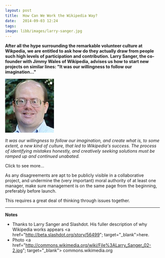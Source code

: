 ```yaml
---
layout: post
title:  How Can We Work the Wikipedia Way?
date:   2014-09-03 12:24
tags: 
image: libb/images/larry-sanger.jpg
---
```


**After all the hype surrounding the remarkable volunteer culture at Wikpedia, we are entitled to ask how do they actually draw from people such high levels of participation and contribution. Larry Sanger, the co-founder with Jimmy Wales of Wikipedia, advises us how to start new projects on similar lines: "It was our willingness to follow our imagination..."**

![](/libb/images/larry-sanger.jpg)

<em>It was our willingness to follow our imagination, and create what is, to some extent, a new kind of culture, that led to Wikipedia's success. The process of identifying mistakes honestly, and creatively seeking solutions must be ramped up and continued unabated. </em>

<div id="restOfArticle" style="display:none">

<em>You can learn from our mistakes. Bear in mind, that these are only rough guidelines, not general rules:</em><br><br>

<ul>
<li>Radical and untried new ideas require <b>constant refinement and adaptation</b> in order to succeed; the first proposal is very rarely the best, and project designers must learn from their mistakes and constantly redesign better projects.</li>

<li><b>Governance issues</b> are, in my opinion, the primary failing of Wikipedia. </li>

<li>Make the volunteer project management a <b>meritocracy</b>, not based on longevity but on the ability to lead and contribute; that is the only condition under which many of the best qualified people will want to participate.</li>

<li>Make <b>special roles for experts</b> from the very beginning; do not attempt to add those roles later as an afterthought. Specialists are one of your most important resources: use them as much as you can. </li>

<li>Establish early on that there will be some <b>non-negotiable policy</b>. Wikis and collaborative projects necessarily build communities, and once large enough, it absolutely must have rules to keep people at work on the mission of the project. (Don't depend on force of personality).</li>

<li>Consider making a <b>project charter</b> to make it clear from the beginning what the basic principles governing the project will be. This will help the community run more smoothly and allow participants to self-select.</li>

<li><b>Standards if not enforced in any way</b> do not exist. Do not tolerate deliberate disruption from those who oppose your aims; tell them to start their own project.</li>
</ul>

</div>
<a onclick="showMoreOrLess(this,'restOfArticle');">Click to see more...</a>

As any disagreements are apt to be publicly visible in a collaborative project, and undermine the (very important) moral authority of at least one manager, make sure management is on the same page from the beginning, preferably before launch. 

This requires a great deal of thinking through issues together.
__________________
<b>Notes</b> 
 
* Thanks to Larry Sanger and Slashdot. His fuller description of why Wikipedia works appears <a href="http://beta.slashdot.org/story/56499"; target="_blank">here</a>.  
* Photo <a href="http://commons.wikimedia.org/wiki/File%3ALarry_Sanger_02-2.jpg"; target="_blank"> commons.wikimedia.org</a>
